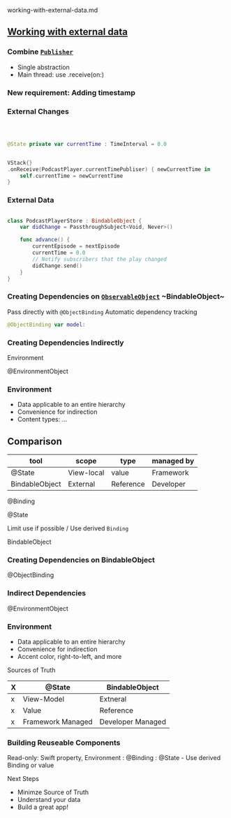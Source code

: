 working-with-external-data.md


## [Working with external data](working-with-external-data.md) 



### Combine [`Publisher`](https://developer.apple.com/documentation/combine/publisher)

- Single abstraction
- Main thread: use .receive(on:)


### New requirement: Adding timestamp 


### External Changes

```swift



@State private var currentTime : TimeInterval = 0.0


VStack{}
.onReceive(PodcastPlayer.currentTimePubliser) { newCurrentTime in 
    self.currentTime = newCurrentTime
}

```

### External Data


```swift

class PodcastPlayerStore : BindableObject {
    var didChange = PassthroughSubject<Void, Never>()

    func advance() {
        currentEpisode = nextEpisode
        currentTime = 0.0
        // Notify subscribers that the play changed
        didChange.send()
    }
}


```

### Creating Dependencies on  [`ObservableObject`](https://developer.apple.com/documentation/combine/observableobject) ~BindableObject~

Pass directly with `@ObjectBinding`
Automatic dependency tracking

```swift
@ObjectBinding var model: 

```

### Creating Dependencies Indirectly

Environment


@EnvironmentObject

### Environment

- Data applicable to an entire hierarchy
- Convenience for indirection
- Content types: ...

## Comparison

tool|scope|type|managed by
--|--|--|--
@State|View-local|value|Framework
BindableObject|External|Reference|Developer 


@Binding

@State

Limit use if possible / Use derived `Binding`









BindableObject

### Creating Dependencies on BindableObject

@ObjectBinding

### Indirect Dependencies

@EnvironmentObject


### Environment

- Data applicable to an entire hierarchy
- Convenience for indirection
- Accent color, right-to-left, and more


Sources of Truth

X|@State|BindableObject
---|---|---
x|View-Model|Extneral
x|Value|Reference
x|Framework Managed|Developer Managed

### Building Reuseable Components

Read-only: Swift property, Environment
: @Binding
: @State - Use derived Binding or value


Next Steps

- Minimze Source of Truth
- Understand your data
- Build a great app!

